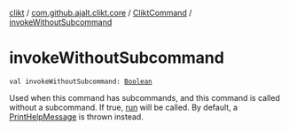 [clikt](../../index.md) / [com.github.ajalt.clikt.core](../index.md) / [CliktCommand](index.md) / [invokeWithoutSubcommand](./invoke-without-subcommand.md)

# invokeWithoutSubcommand

`val invokeWithoutSubcommand: `[`Boolean`](https://kotlinlang.org/api/latest/jvm/stdlib/kotlin/-boolean/index.html)

Used when this command has subcommands, and this command is called
without a subcommand. If true, [run](run.md) will be called. By default, a [PrintHelpMessage](../-print-help-message/index.md) is thrown instead.

